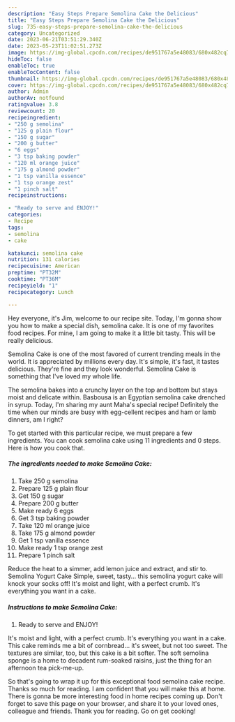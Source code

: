 ```yaml
---
description: "Easy Steps Prepare Semolina Cake the Delicious"
title: "Easy Steps Prepare Semolina Cake the Delicious"
slug: 735-easy-steps-prepare-semolina-cake-the-delicious
category: Uncategorized
date: 2023-06-21T03:51:29.340Z
date: 2023-05-23T11:02:51.273Z
image: https://img-global.cpcdn.com/recipes/de951767a5e48083/680x482cq70/semolina-cake-recipe-main-photo.jpg
hideToc: false
enableToc: true
enableTocContent: false
thumbnail: https://img-global.cpcdn.com/recipes/de951767a5e48083/680x482cq70/semolina-cake-recipe-main-photo.jpg
cover: https://img-global.cpcdn.com/recipes/de951767a5e48083/680x482cq70/semolina-cake-recipe-main-photo.jpg
author: Admin
authorAv: notfound
ratingvalue: 3.8
reviewcount: 20
recipeingredient:
- "250 g semolina"
- "125 g plain flour"
- "150 g sugar"
- "200 g butter"
- "6 eggs"
- "3 tsp baking powder"
- "120 ml orange juice"
- "175 g almond powder"
- "1 tsp vanilla essence"
- "1 tsp orange zest"
- "1 pinch salt"
recipeinstructions:

- "Ready to serve and ENJOY!"
categories:
- Recipe
tags:
- semolina
- cake

katakunci: semolina cake 
nutrition: 131 calories
recipecuisine: American
preptime: "PT32M"
cooktime: "PT36M"
recipeyield: "1"
recipecategory: Lunch

---
```



Hey everyone, it's Jim, welcome to our recipe site. Today, I'm gonna show you how to make a special dish, semolina cake. It is one of my favorites food recipes. For mine, I am going to make it a little bit tasty. This will be really delicious.

Semolina Cake is one of the most favored of current trending meals in the world. It is appreciated by millions every day. It's simple, it's fast, it tastes delicious. They're fine and they look wonderful. Semolina Cake is something that I've loved my whole life.

The semolina bakes into a crunchy layer on the top and bottom but stays moist and delicate within. Basbousa is an Egyptian semolina cake drenched in syrup. Today, I&#39;m sharing my aunt Maha&#39;s special recipe! Definitely the time when our minds are busy with egg-cellent recipes and ham or lamb dinners, am I right?


To get started with this particular recipe, we must prepare a few ingredients. You can cook semolina cake using 11 ingredients and 0 steps. Here is how you cook that.

<!--inarticleads1-->

##### The ingredients needed to make Semolina Cake:

1. Take 250 g semolina
1. Prepare 125 g plain flour
1. Get 150 g sugar
1. Prepare 200 g butter
1. Make ready 6 eggs
1. Get 3 tsp baking powder
1. Take 120 ml orange juice
1. Take 175 g almond powder
1. Get 1 tsp vanilla essence
1. Make ready 1 tsp orange zest
1. Prepare 1 pinch salt


Reduce the heat to a simmer, add lemon juice and extract, and stir to. Semolina Yogurt Cake Simple, sweet, tasty… this semolina yogurt cake will knock your socks off! It&#39;s moist and light, with a perfect crumb. It&#39;s everything you want in a cake. 

<!--inarticleads2-->

##### Instructions to make Semolina Cake:


1. Ready to serve and ENJOY!

It&#39;s moist and light, with a perfect crumb. It&#39;s everything you want in a cake. This cake reminds me a bit of cornbread… it&#39;s sweet, but not too sweet. The textures are similar, too, but this cake is a bit softer. The soft semolina sponge is a home to decadent rum-soaked raisins, just the thing for an afternoon tea pick-me-up. 

So that's going to wrap it up for this exceptional food semolina cake recipe. Thanks so much for reading. I am confident that you will make this at home. There is gonna be more interesting food in home recipes coming up. Don't forget to save this page on your browser, and share it to your loved ones, colleague and friends. Thank you for reading. Go on get cooking!
